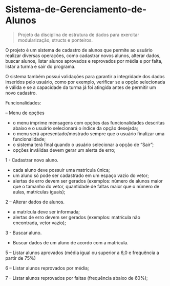 # Sistema-de-Gerenciamento-de-Alunos
>Projeto da disciplina de estrutura de dados para exercitar modularização, structs e ponteiros. 

O projeto é um sistema de cadastro de alunos que permite ao usuário realizar diversas operações, como cadastrar novos alunos, alterar dados, buscar alunos, listar alunos aprovados e reprovados por média e por falta, listar a turma e sair do programa.

O sistema também possui validações para garantir a integridade dos dados inseridos pelo usuário, como por exemplo, verificar se a opção selecionada é válida e se a capacidade da turma já foi atingida antes de permitir um novo cadastro.



Funcionalidades:

 – Menu de opções
- o menu imprime mensagens com opções das funcionalidades descritas abaixo e o usuário 
selecionará o índice da opção desejada;
- o menu será apresentado/mostrado sempre que o usuário finalizar uma funcionalidade;
- o sistema terá final quando o usuário selecionar a opção de “Sair”;
- opções inválidas devem gerar um alerta de erro;

1 - Cadastrar novo aluno. 
- cada aluno deve possuir uma matrícula única;
- um aluno só pode ser cadastrado em um espaço vazio do vetor;
- alertas de erro devem ser gerados (exemplos: número de alunos maior que
 o tamanho do vetor, quantidade de faltas maior que o número de aulas, matrículas iguais);

2 –  Alterar dados de alunos.
- a matrícula deve ser informada;
- alertas de erro devem ser gerados (exemplos: matrícula não encontrada, vetor vazio);

3 - Buscar aluno.
- Buscar dados de um aluno de acordo com a matrícula.

5 – Listar alunos aprovados (média igual ou superior a 6,0 e frequência a partir de 75%)

6 – Listar alunos reprovados por média;

7 – Listar alunos reprovados por faltas (frequência abaixo de 60%);
